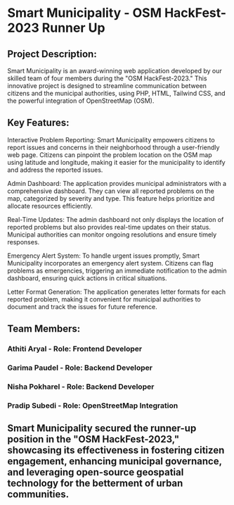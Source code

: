 # Smart Municipality - OSM HackFest-2023 Runner Up

## Project Description:
Smart Municipality is an award-winning web application developed by our skilled team of four members during the "OSM HackFest-2023." This innovative project is designed to streamline communication between citizens and the municipal authorities, using PHP, HTML, Tailwind CSS, and the powerful integration of OpenStreetMap (OSM).

## Key Features:

Interactive Problem Reporting: Smart Municipality empowers citizens to report issues and concerns in their neighborhood through a user-friendly web page. Citizens can pinpoint the problem location on the OSM map using latitude and longitude, making it easier for the municipality to identify and address the reported issues.

Admin Dashboard: The application provides municipal administrators with a comprehensive dashboard. They can view all reported problems on the map, categorized by severity and type. This feature helps prioritize and allocate resources efficiently.

Real-Time Updates: The admin dashboard not only displays the location of reported problems but also provides real-time updates on their status. Municipal authorities can monitor ongoing resolutions and ensure timely responses.

Emergency Alert System: To handle urgent issues promptly, Smart Municipality incorporates an emergency alert system. Citizens can flag problems as emergencies, triggering an immediate notification to the admin dashboard, ensuring quick actions in critical situations.

Letter Format Generation: The application generates letter formats for each reported problem, making it convenient for municipal authorities to document and track the issues for future reference.


## Team Members:
### Athiti Aryal - Role: Frontend Developer
### Garima Paudel - Role: Backend Developer
### Nisha Pokharel - Role: Backend Developer
### Pradip Subedi - Role: OpenStreetMap Integration

## Smart Municipality secured the runner-up position in the "OSM HackFest-2023," showcasing its effectiveness in fostering citizen engagement, enhancing municipal governance, and leveraging open-source geospatial technology for the betterment of urban communities.

